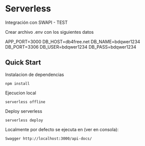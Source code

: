 # Serverless

Integración con SWAPI - TEST

Crear archivo .env con los siguientes datos

APP_PORT=3000
DB_HOST=db4free.net
DB_NAME=bdqwer1234
DB_PORT=3306
DB_USER=bdqwer1234
DB_PASS=bdqwer1234

## Quick Start

Instalacion de dependencias

```
npm install
```

Ejecucion local

```
serverless offline
```

Deploy serverless

```
serverless deploy
```

Localmente por defecto se ejecuta en (ver en consola):

```
Swagger http://localhost:3000/api-docs/